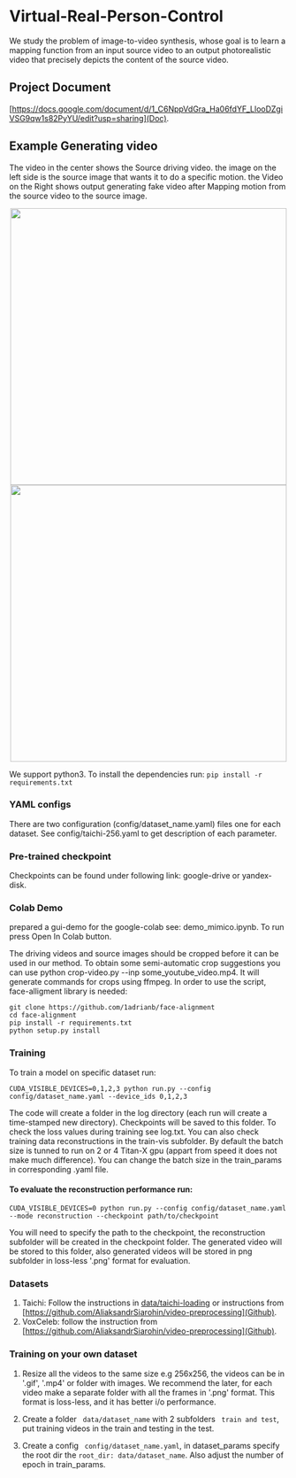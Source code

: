 # Virtual-Real-Person-Control
We study the problem of image-to-video synthesis, whose goal is to learn a mapping function from an input source video to an output photorealistic video that precisely depicts the content of the source video.

## Project Document
 [https://docs.google.com/document/d/1_C6NppVdGra_Ha06fdYF_LlooDZgiVSG9qw1s82PyYU/edit?usp=sharing](Doc).

## Example Generating video
The video in the center shows the Source driving video. the image on the left side is the source image that wants it to do a specific motion. the Video on the Right shows output generating fake video after Mapping motion from the source video to the source image.

<p align="center">
  <img src="images/1.gif" width=500 />
  <img src="images/2.gif" width=500 />
</p>


We support python3. To install the dependencies run:
``` pip install -r requirements.txt ```

### YAML configs
There are two configuration (config/dataset_name.yaml) files one for each dataset. See config/taichi-256.yaml to get description of each parameter.

### Pre-trained checkpoint
Checkpoints can be found under following link: google-drive or yandex-disk.

### Colab Demo
prepared a gui-demo for the google-colab see: demo_mimico.ipynb. To run press Open In Colab button.

The driving videos and source images should be cropped before it can be used in our method. To obtain some semi-automatic crop suggestions you can use python crop-video.py --inp some_youtube_video.mp4. It will generate commands for crops using ffmpeg. In order to use the script, face-alligment library is needed:
```  
git clone https://github.com/1adrianb/face-alignment
cd face-alignment
pip install -r requirements.txt
python setup.py install 
```

### Training
To train a model on specific dataset run:
``` 
CUDA_VISIBLE_DEVICES=0,1,2,3 python run.py --config config/dataset_name.yaml --device_ids 0,1,2,3 
```
The code will create a folder in the log directory (each run will create a time-stamped new directory). Checkpoints will be saved to this folder. To check the loss values during training see log.txt. You can also check training data reconstructions in the train-vis subfolder. By default the batch size is tunned to run on 2 or 4 Titan-X gpu (appart from speed it does not make much difference). You can change the batch size in the train_params in corresponding .yaml file.

#### To evaluate the reconstruction performance run:
```
CUDA_VISIBLE_DEVICES=0 python run.py --config config/dataset_name.yaml --mode reconstruction --checkpoint path/to/checkpoint
```
You will need to specify the path to the checkpoint, the reconstruction subfolder will be created in the checkpoint folder. The generated video will be stored to this folder, also generated videos will be stored in png subfolder in loss-less '.png' format for evaluation.

### Datasets
1. Taichi: Follow the instructions in [data/taichi-loading](path) or instructions from [https://github.com/AliaksandrSiarohin/video-preprocessing](Github).
2. VoxCeleb: follow the instruction from [https://github.com/AliaksandrSiarohin/video-preprocessing](Github).

### Training on your own dataset
1. Resize all the videos to the same size e.g 256x256, the videos can be in '.gif', '.mp4' or folder with images. We recommend the later, for each video make a separate folder with all the frames in '.png' format. This format is loss-less, and it has better i/o performance.

2. Create a folder ``` data/dataset_name``` with 2 subfolders ``` train and test```, put training videos in the train and testing in the test.

3. Create a config ``` config/dataset_name.yaml```, in dataset_params specify the root dir the ```root_dir: data/dataset_name```. Also adjust the number of epoch in train_params.
